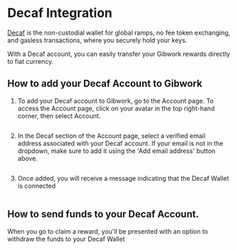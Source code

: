 # Decaf Integration

[Decaf](https://www.decaf.so/) is the non-custodial wallet for global ramps, no fee token exchanging, and gasless transactions, where you securely hold your keys.

With a Decaf account, you can easily transfer your Gibwork rewards directly to fiat currency.

## How to add your Decaf Account to Gibwork

1. To add your Decaf account to Gibwork, go to the Account page. To access the Account page, click on your avatar in the top right-hand corner, then select Account.

<div align="left">

<figure><img src="../../.gitbook/assets/image (18).png" alt=""><figcaption></figcaption></figure>

</div>

2.  In the Decaf section of the Account page, select a verified email address associated with your Decaf account. If your email is not in the dropdown, make sure to add it using the 'Add email address' button above.

    <figure><img src="../../.gitbook/assets/image (15).png" alt=""><figcaption></figcaption></figure>


3.  Once added, you will receive a message indicating that the Decaf Wallet is connected

    <figure><img src="../../.gitbook/assets/image (16).png" alt=""><figcaption></figcaption></figure>



## How to send funds to your Decaf Account.

When you go to claim a reward, you'll be presented with an option to withdraw the funds to your Decaf Wallet

<figure><img src="../../.gitbook/assets/image (17).png" alt=""><figcaption></figcaption></figure>
